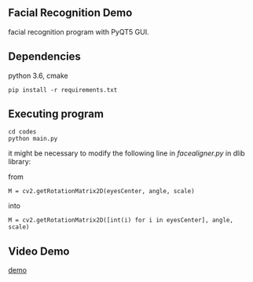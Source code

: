
## Facial Recognition Demo
facial recognition program with PyQT5 GUI.


## Dependencies
python 3.6, cmake

```
pip install -r requirements.txt
```

## Executing program
```
cd codes
python main.py
```

it might be necessary to modify the following line in *facealigner.py* in dlib library:

from
```
M = cv2.getRotationMatrix2D(eyesCenter, angle, scale)
```
into
```
M = cv2.getRotationMatrix2D([int(i) for i in eyesCenter], angle, scale)
```

## Video Demo
[demo](https://github.com/taufik-adinugraha/face-recognition-demo-PyQT5/blob/main/demo_video.mp4)

